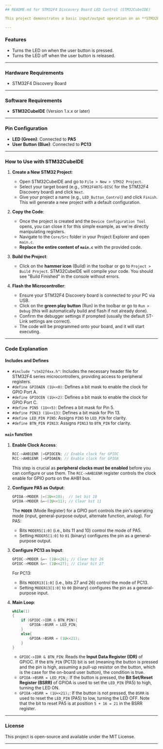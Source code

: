 ```yaml
---
## README.md for STM32F4 Discovery Board LED Control (STM32CubeIDE)

This project demonstrates a basic input/output operation on an **STM32F4 Discovery board**. It controls an on-board LED (connected to **PA5**) using a user button (connected to **PC13**).

---
```

### Features

* Turns the LED on when the user button is pressed.
* Turns the LED off when the user button is released.

---
### Hardware Requirements

* STM32F4 Discovery Board

---
### Software Requirements

* **STM32CubeIDE** (Version 1.x.x or later)

---
### Pin Configuration

* **LED (Green)**: Connected to **PA5**
* **User Button (Blue)**: Connected to **PC13**

---
### How to Use with STM32CubeIDE

1.  **Create a New STM32 Project**:
    * Open STM32CubeIDE and go to `File > New > STM32 Project`.
    * Select your target board (e.g., `STM32F407G-DISC` for the STM32F4 Discovery board) and click `Next`.
    * Give your project a name (e.g., `LED_Button_Control`) and click `Finish`. This will generate a new project with a default configuration.

2.  **Copy the Code**:
    * Once the project is created and the `Device Configuration Tool` opens, you can close it for this simple example, as we're directly manipulating registers.
    * Navigate to the `Core/Src` folder in your Project Explorer and open `main.c`.
    * **Replace the entire content of `main.c`** with the provided code.

3.  **Build the Project**:
    * Click on the **hammer icon** (Build) in the toolbar or go to `Project > Build Project`. STM32CubeIDE will compile your code. You should see "Build Finished" in the console without errors.

4.  **Flash the Microcontroller**:
    * Ensure your STM32F4 Discovery board is connected to your PC via USB.
    * Click on the **green play button** (Run) in the toolbar or go to `Run > Debug` (this will automatically build and flash if not already done).
    * Confirm the debugger settings if prompted (usually the default ST-Link settings are correct).
    * The code will be programmed onto your board, and it will start executing.

---
### Code Explanation

#### Includes and Defines

* `#include "stm32f4xx.h"`: Includes the necessary header file for STM32F4 series microcontrollers, providing access to peripheral registers.
* `#define GPIOAEN (1U<<0)`: Defines a bit mask to enable the clock for GPIO Port A.
* `#define GPIOCEN (1U<<2)`: Defines a bit mask to enable the clock for GPIO Port C.
* `#define PIN5 (1U<<5)`: Defines a bit mask for Pin 5.
* `#define PIN13 (1U<<13)`: Defines a bit mask for Pin 13.
* `#define LED_PIN PIN5`: Assigns `PIN5` to `LED_PIN` for clarity.
* `#define BTN_PIN PIN13`: Assigns `PIN13` to `BTN_PIN` for clarity.

#### `main` function

1.  **Enable Clock Access**:
    ```c
    RCC->AHB1ENR |=GPIOCEN; // Enable clock for GPIOC
    RCC->AHB1ENR |=GPIOAEN; // Enable clock for GPIOA
    ```
    This step is crucial as **peripheral clocks must be enabled** before you can configure or use them. The `RCC->AHB1ENR` register controls the clock enable for GPIO ports on the AHB1 bus.

2.  **Configure PA5 as Output**:
    ```c
    GPIOA->MODER |=(1U<<10);  // Set bit 10
    GPIOA->MODER &=~(1U<<11); // Clear bit 11
    ```
    The **`MODER`** (Mode Register) for a GPIO port controls the pin's operating mode (input, general-purpose output, alternate function, analog). For PA5:
    * Bits `MODER5[1:0]` (i.e., bits 11 and 10) control the mode of PA5.
    * Setting `MODER5[1:0]` to `01` (binary) configures the pin as a general-purpose output.

3.  **Configure PC13 as Input**:
    ```c
    GPIOC->MODER &=~ (1U<<26); // Clear bit 26
    GPIOC->MODER &=~ (1U<<27); // Clear bit 27
    ```
    For PC13:
    * Bits `MODER13[1:0]` (i.e., bits 27 and 26) control the mode of PC13.
    * Setting `MODER13[1:0]` to `00` (binary) configures the pin as a general-purpose input.

4.  **Main Loop**:
    ```c
    while(1)
    {
        if (GPIOC->IDR & BTN_PIN){
            GPIOA->BSRR = LED_PIN;
        }
        else{
            GPIOA->BSRR = (1U<<21);
        }
    }
    ```
    * `GPIOC->IDR & BTN_PIN`: Reads the **Input Data Register (IDR)** of GPIOC. If the `BTN_PIN` (PC13) bit is set (meaning the button is pressed and the pin is high, assuming a pull-up resistor on the button, which is the case for the on-board user button), the condition is true.
    * `GPIOA->BSRR = LED_PIN;`: If the button is pressed, the **Bit Set/Reset Register (BSRR)** of GPIOA is used to set the `LED_PIN` (PA5) to high, turning the LED ON.
    * `GPIOA->BSRR = (1U<<21);`: If the button is not pressed, the `BSRR` is used to reset the `LED_PIN` (PA5) to low, turning the LED OFF. Note that the bit to reset PA5 is at position `5 + 16 = 21` in the BSRR register.

---
### License

This project is open-source and available under the MIT License.

---
